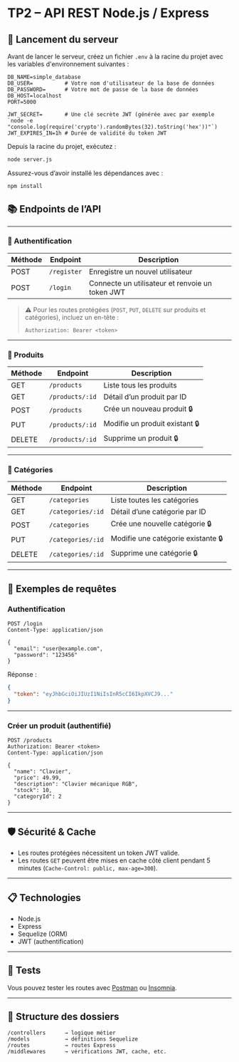 # TP2 – API REST Node.js / Express

## 🚀 Lancement du serveur

Avant de lancer le serveur, créez un fichier `.env` à la racine du projet avec les variables d'environnement suivantes :

```env
DB_NAME=simple_database
DB_USER=          # Votre nom d'utilisateur de la base de données
DB_PASSWORD=      # Votre mot de passe de la base de données
DB_HOST=localhost
PORT=5000

JWT_SECRET=       # Une clé secrète JWT (générée avec par exemple `node -e "console.log(require('crypto').randomBytes(32).toString('hex'))"`)
JWT_EXPIRES_IN=1h # Durée de validité du token JWT
```

Depuis la racine du projet, exécutez :

```bash
node server.js
```

Assurez-vous d’avoir installé les dépendances avec :

```bash
npm install
```

## 📚 Endpoints de l’API

---

### 🔐 Authentification

| Méthode | Endpoint    | Description                                     |
| ------- | ----------- | ----------------------------------------------- |
| POST    | `/register` | Enregistre un nouvel utilisateur                |
| POST    | `/login`    | Connecte un utilisateur et renvoie un token JWT |

> ⚠️ Pour les routes protégées (`POST`, `PUT`, `DELETE` sur produits et catégories), incluez un en-tête :
>
> `Authorization: Bearer <token>`

---

### 👒 Produits

| Méthode | Endpoint        | Description                    |
| ------- | --------------- | ------------------------------ |
| GET     | `/products`     | Liste tous les produits        |
| GET     | `/products/:id` | Détail d’un produit par ID     |
| POST    | `/products`     | Crée un nouveau produit 🔒     |
| PUT     | `/products/:id` | Modifie un produit existant 🔒 |
| DELETE  | `/products/:id` | Supprime un produit 🔒         |

---

### 📂 Catégories

| Méthode | Endpoint          | Description                        |
| ------- | ----------------- | ---------------------------------- |
| GET     | `/categories`     | Liste toutes les catégories        |
| GET     | `/categories/:id` | Détail d’une catégorie par ID      |
| POST    | `/categories`     | Crée une nouvelle catégorie 🔒     |
| PUT     | `/categories/:id` | Modifie une catégorie existante 🔒 |
| DELETE  | `/categories/:id` | Supprime une catégorie 🔒          |

---

## 🔧 Exemples de requêtes

### Authentification

```http
POST /login
Content-Type: application/json

{
  "email": "user@example.com",
  "password": "123456"
}
```

Réponse :

```json
{
  "token": "eyJhbGciOiJIUzI1NiIsInR5cCI6IkpXVCJ9..."
}
```

---

### Créer un produit (authentifié)

```http
POST /products
Authorization: Bearer <token>
Content-Type: application/json

{
  "name": "Clavier",
  "price": 49.99,
  "description": "Clavier mécanique RGB",
  "stock": 10,
  "categoryId": 2
}
```

---

## 🛡 Sécurité & Cache

* Les routes protégées nécessitent un token JWT valide.
* Les routes `GET` peuvent être mises en cache côté client pendant 5 minutes (`Cache-Control: public, max-age=300`).

---

## 📋 Technologies

* Node.js
* Express
* Sequelize (ORM)
* JWT (authentification)

---

## 🧪 Tests

Vous pouvez tester les routes avec [Postman](https://www.postman.com/) ou [Insomnia](https://insomnia.rest/).

---

## 📁 Structure des dossiers

```
/controllers      → logique métier
/models           → définitions Sequelize
/routes           → routes Express
/middlewares      → vérifications JWT, cache, etc.
```

